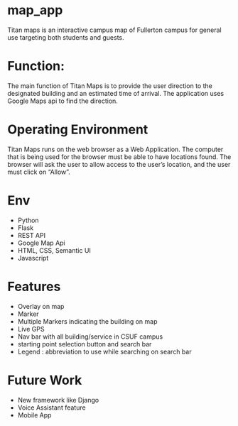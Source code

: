 # map_app
Titan maps is an interactive campus map of Fullerton campus for general use targeting both students and guests.

# Function:
The main function of Titan Maps is to provide the user direction to the designated building and an estimated time of arrival. The application uses Google Maps api to find the direction. 

# Operating Environment
Titan Maps runs on the web browser as a Web Application. The computer that is being used for the browser must be able to have locations found. The browser will ask the user to allow access to the user’s location, and the user must click on “Allow”.

# Env
- Python
- Flask
- REST API
- Google Map Api
- HTML, CSS, Semantic UI 
- Javascript

# Features
- Overlay on map
- Marker
- Multiple Markers indicating the building on map
- Live GPS
- Nav bar with all building/service in CSUF campus
- starting point selection button and search bar
- Legend : abbreviation to use while searching on search bar

# Future Work
- New framework like Django
- Voice Assistant feature
- Mobile App

